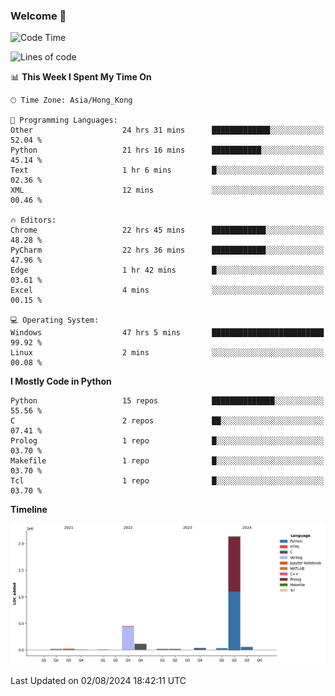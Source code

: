 ### Welcome 👋

<!--START_SECTION:waka-->
![Code Time](http://img.shields.io/badge/Code%20Time-488%20hrs%2056%20mins-blue)

![Lines of code](https://img.shields.io/badge/From%20Hello%20World%20I%27ve%20Written-2.9%20million%20lines%20of%20code-blue)

📊 **This Week I Spent My Time On** 

```text
🕑︎ Time Zone: Asia/Hong_Kong

💬 Programming Languages: 
Other                    24 hrs 31 mins      █████████████░░░░░░░░░░░░   52.04 % 
Python                   21 hrs 16 mins      ███████████░░░░░░░░░░░░░░   45.14 % 
Text                     1 hr 6 mins         █░░░░░░░░░░░░░░░░░░░░░░░░   02.36 % 
XML                      12 mins             ░░░░░░░░░░░░░░░░░░░░░░░░░   00.46 % 

🔥 Editors: 
Chrome                   22 hrs 45 mins      ████████████░░░░░░░░░░░░░   48.28 % 
PyCharm                  22 hrs 36 mins      ████████████░░░░░░░░░░░░░   47.96 % 
Edge                     1 hr 42 mins        █░░░░░░░░░░░░░░░░░░░░░░░░   03.61 % 
Excel                    4 mins              ░░░░░░░░░░░░░░░░░░░░░░░░░   00.15 % 

💻 Operating System: 
Windows                  47 hrs 5 mins       █████████████████████████   99.92 % 
Linux                    2 mins              ░░░░░░░░░░░░░░░░░░░░░░░░░   00.08 % 
```

**I Mostly Code in Python** 

```text
Python                   15 repos            ██████████████░░░░░░░░░░░   55.56 % 
C                        2 repos             ██░░░░░░░░░░░░░░░░░░░░░░░   07.41 % 
Prolog                   1 repo              █░░░░░░░░░░░░░░░░░░░░░░░░   03.70 % 
Makefile                 1 repo              █░░░░░░░░░░░░░░░░░░░░░░░░   03.70 % 
Tcl                      1 repo              █░░░░░░░░░░░░░░░░░░░░░░░░   03.70 % 
```



**Timeline**

![Lines of Code chart](https://raw.githubusercontent.com/xhj2501/xhj2501/main/assets/bar_graph.png)


 Last Updated on 02/08/2024 18:42:11 UTC
<!--END_SECTION:waka-->



